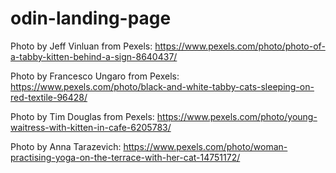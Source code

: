 # odin-landing-page

Photo by Jeff Vinluan from Pexels: https://www.pexels.com/photo/photo-of-a-tabby-kitten-behind-a-sign-8640437/

Photo by Francesco Ungaro from Pexels: https://www.pexels.com/photo/black-and-white-tabby-cats-sleeping-on-red-textile-96428/

Photo by Tim Douglas  from Pexels: https://www.pexels.com/photo/young-waitress-with-kitten-in-cafe-6205783/

Photo by Anna Tarazevich: https://www.pexels.com/photo/woman-practising-yoga-on-the-terrace-with-her-cat-14751172/
